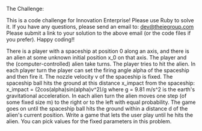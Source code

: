 The Challenge:

This is a code challenge for Innovation Enterprise!
Please use Ruby to solve it.
If you have any questions, please send an email to: dev@theiegroup.com
Please submit a link to your solution to the above email (or the code files if you prefer).
Happy coding!!

There is a player with a spaceship at position 0 along an axis, and there is an alien at some unknown initial position x_0 on that axis.
The player and the (computer-controlled) alien take turns.
The player tries to hit the alien.
In each player turn the player can set the firing angle alpha of the spaceship and then fire it.
The nozzle velocity v of the spaceship is fixed.
The spaceship ball hits the ground at this distance x_impact from the spaceship: x_impact = (2cos(alpha)sin(alpha)v^2)/g where g = 9.81 m/s^2 is the earth's gravitational acceleration.
In each alien turn the alien moves one step (of some fixed size m) to the right or to the left with equal probability. The game goes on until the spaceship ball hits the ground within a distance d of the alien's current position.
Write a game that lets the user play until he hits the alien.
You can pick values for the fixed parameters in this problem.


